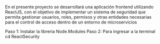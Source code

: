 En el presente proyecto se desarrollará una aplicación frontend utilizando ReactJS, con el objetivo de implementar un sistema de seguridad que permita gestionar usuarios, roles, permisos y otras entidades necesarias para el control de acceso dentro de un entorno de microservicios

Paso 1: Instalar la libreria Node.Modules 
Paso 2: Para ingresar a la terminal cd ReactSecurity